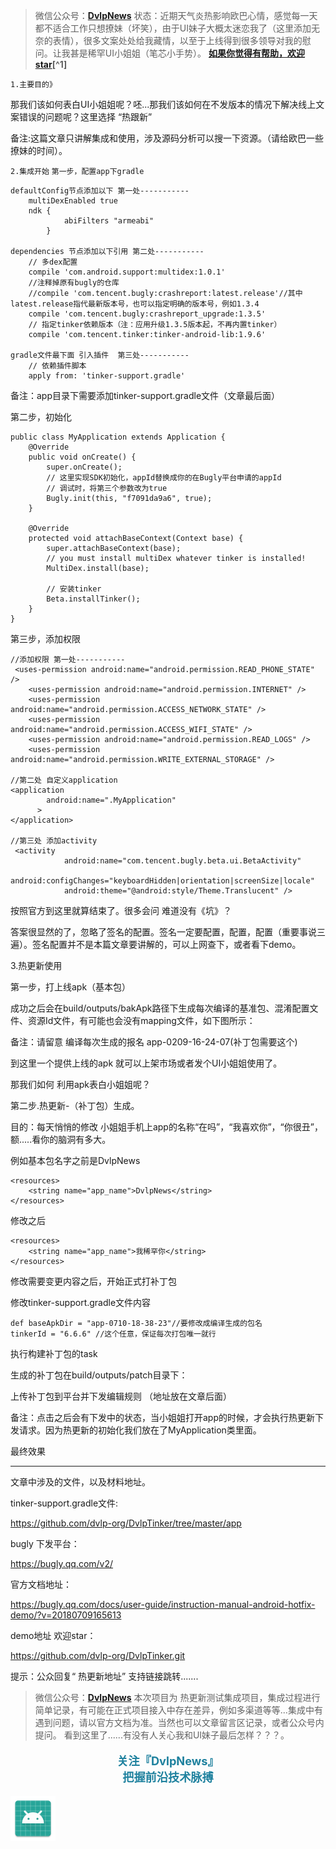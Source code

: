 >微信公众号：**[DvlpNews](#jump_10)**
状态：近期天气炎热影响欧巴心情，感觉每一天都不适合工作只想撩妹（坏笑），由于UI妹子大概太迷恋我了（这里添加无奈的表情），很多文案处处给我藏情，以至于上线得到很多领导对我的慰问。让我甚是稀罕UI小姐姐（笔芯小手势）。
**[如果你觉得有帮助，欢迎star](#jump_20)[^1]**


`1.主要目的》`

那我们该如何表白UI小姐姐呢？呸...那我们该如何在不发版本的情况下解决线上文案错误的问题呢？这里选择 “热跟新”



备注:这篇文章只讲解集成和使用，涉及源码分析可以搜一下资源。（请给欧巴一些撩妹的时间）。



`2.集成开始`
`第一步，配置app下gradle`
```
defaultConfig节点添加以下 第一处-----------
    multiDexEnabled true
    ndk {
            abiFilters "armeabi"
        }

dependencies 节点添加以下引用 第二处-----------
    // 多dex配置
    compile 'com.android.support:multidex:1.0.1'
    //注释掉原有bugly的仓库
    //compile 'com.tencent.bugly:crashreport:latest.release'//其中latest.release指代最新版本号，也可以指定明确的版本号，例如1.3.4
    compile 'com.tencent.bugly:crashreport_upgrade:1.3.5'
    // 指定tinker依赖版本（注：应用升级1.3.5版本起，不再内置tinker）
    compile 'com.tencent.tinker:tinker-android-lib:1.9.6'

gradle文件最下面 引入插件  第三处-----------
    // 依赖插件脚本
    apply from: 'tinker-support.gradle'
```
备注：app目录下需要添加tinker-support.gradle文件（文章最后面）



第二步，初始化
```
public class MyApplication extends Application {
    @Override
    public void onCreate() {
        super.onCreate();
        // 这里实现SDK初始化，appId替换成你的在Bugly平台申请的appId
        // 调试时，将第三个参数改为true
        Bugly.init(this, "f7091da9a6", true);
    }

    @Override
    protected void attachBaseContext(Context base) {
        super.attachBaseContext(base);
        // you must install multiDex whatever tinker is installed!
        MultiDex.install(base);

        // 安装tinker
        Beta.installTinker();
    }
}
```

第三步，添加权限
```
//添加权限 第一处-----------
 <uses-permission android:name="android.permission.READ_PHONE_STATE" />
    <uses-permission android:name="android.permission.INTERNET" />
    <uses-permission android:name="android.permission.ACCESS_NETWORK_STATE" />
    <uses-permission android:name="android.permission.ACCESS_WIFI_STATE" />
    <uses-permission android:name="android.permission.READ_LOGS" />
    <uses-permission android:name="android.permission.WRITE_EXTERNAL_STORAGE" />

//第二处 自定义application
<application
        android:name=".MyApplication"
      >
</application>

//第三处 添加activity
 <activity
            android:name="com.tencent.bugly.beta.ui.BetaActivity"
            android:configChanges="keyboardHidden|orientation|screenSize|locale"
            android:theme="@android:style/Theme.Translucent" />
```
按照官方到这里就算结束了。很多会问 难道没有《坑》？

答案很显然的了，忽略了签名的配置。签名一定要配置，配置，配置（重要事说三遍）。签名配置并不是本篇文章要讲解的，可以上网查下，或者看下demo。



3.热更新使用

第一步，打上线apk（基本包）



成功之后会在build/outputs/bakApk路径下生成每次编译的基准包、混淆配置文件、资源Id文件，有可能也会没有mapping文件，如下图所示：



备注：请留意 编译每次生成的报名 app-0209-16-24-07(补丁包需要这个)

到这里一个提供上线的apk 就可以上架市场或者发个UI小姐姐使用了。

那我们如何 利用apk表白小姐姐呢？



第二步.热更新-（补丁包）生成。

目的：每天悄悄的修改 小姐姐手机上app的名称“在吗”，“我喜欢你”，“你很丑”，额.....看你的脑洞有多大。



例如基本包名字之前是DvlpNews

```
<resources>
    <string name="app_name">DvlpNews</string>
</resources>
```

修改之后

```
<resources>
    <string name="app_name">我稀罕你</string>
</resources>
```
修改需要变更内容之后，开始正式打补丁包



修改tinker-support.gradle文件内容
```
def baseApkDir = "app-0710-18-38-23"//要修改成编译生成的包名
tinkerId = "6.6.6" //这个任意，保证每次打包唯一就行
```

执行构建补丁包的task



生成的补丁包在build/outputs/patch目录下：



上传补丁包到平台并下发编辑规则 （地址放在文章后面）



备注：点击之后会有下发中的状态，当小姐姐打开app的时候，才会执行热更新下发请求。因为热更新的初始化我们放在了MyApplication类里面。



最终效果







*******************************************

文章中涉及的文件，以及材料地址。



tinker-support.gradle文件:

https://github.com/dvlp-org/DvlpTinker/tree/master/app



bugly 下发平台：

https://bugly.qq.com/v2/



官方文档地址：

https://bugly.qq.com/docs/user-guide/instruction-manual-android-hotfix-demo/?v=20180709165613



demo地址 欢迎star：

https://github.com/dvlp-org/DvlpTinker.git



提示：公众回复“ 热更新地址” 支持链接跳转.......

>微信公众号：**[DvlpNews](#jump_10)**
本次项目为 热更新测试集成项目，集成过程进行简单记录，有可能在正式项目接入中存在差异，例如多渠道等等...集成中有遇到问题，请以官方文档为准。当然也可以文章留言区记录，或者公众号内提问。
看到这里了......有没有人关心我和UI妹子最后怎样？？？。








<p style="text-align:center;color:#1e819e;font-size:1.3em;font-weight: bold;">
关注『DvlpNews』
<br/>
把握前沿技术脉搏
</p>

![image](https://github.com/dvlp-org/DvlpTinker/blob/master/app/src/main/res/mipmap-hdpi/ic_launcher.png)


